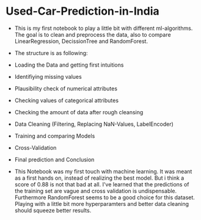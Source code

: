 # Used-Car-Prediction-in-India
- This is my first notebook to play a little bit with different ml-algorithms. 
The goal is to clean and preprocess the data, also to compare LinearRegression, DecissionTree and RandomForest. 
- The structure is as following:
- Loading the Data and getting first intuitions
- Identifiying missing values
- Plausibility check of numerical attributes
- Checking values of categorical attributes
- Checking the amount of data after rough cleansing
- Data Cleaning (Filtering, Replacing NaN-Values, LabelEncoder)
- Training and comparing Models
- Cross-Validation
- Final prediction and Conclusion

- This Notebook was my first touch with machine learning. It was meant as a first hands on, instead of realizing the best model. But i think a score of 0.88 is not that bad at all. I've learned that the predictions of the training set are vague and cross validation is undispensable. Furthermore RandomForest seems to be a good choice for this dataset. Playing with a little bit more hyperparamters and better data cleaning should squeeze better results.
